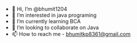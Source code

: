 - 👋 Hi, I’m @bhumit1204
- 👀 I’m interested in java programing
- 🌱 I’m currently learning BCA
- 💞️ I’m looking to collaborate on Java
- 📫 How to reach me - bhumitkp8361@gmail.com

<!---
bhumit1204/bhumit1204 is a ✨ special ✨ repository because its `README.md` (this file) appears on your GitHub profile.
You can click the Preview link to take a look at your changes.
--->
